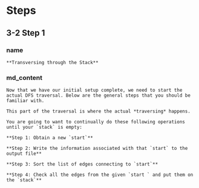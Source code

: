 <!---title{print_ordered_file_structure() Function Part 2}--->

<!--badges={Python:9,Algorithms:9}-->

<!--concepts={directedGraphs, introToGraphs, useOfGraphs, Depth First Search (DFS), Stack Manipulation}-->

# Steps

## 3-2 Step 1

### name

```
**Transversing through the Stack**
```

### md_content

```
Now that we have our initial setup complete, we need to start the actual DFS traversal. Below are the general steps that you should be familiar with.

This part of the traversal is where the actual *traversing* happens. 

You are going to want to continually do these following operations until your `stack` is empty:

**Step 1: Obtain a new `start`**

**Step 2: Write the information associated with that `start` to the output file**

**Step 3: Sort the list of edges connecting to `start`**

**Step 4: Check all the edges from the given `start ` and put them on the `stack`**
```

### 

